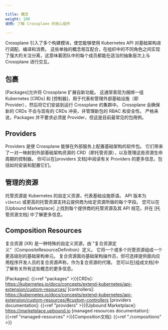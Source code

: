 ```yaml
---

title: 概念
weight: 100
说明: 了解 Crossplane 的核心组件

---
```


Crossplane 引入了多个构建模块，使您能够使用 Kubernetes API 对基础架构进行调配、编译和消费。 这些单独的概念相互配合，在组织中的不同角色之间实现了强大的关注分离，这意味着团队中的每个成员都能在适当的抽象层次上与 Crossplane 进行交互。

## 包裹

[Packages]允许将 Crossplane 扩展自新功能。 这通常表现为捆绑一组 Kubernetes [CRDs] 和 [控制器]，用于代表和管理外部基础设施（即 Provider），然后将它们安装到运行 Crossplane 的集群中。 Crossplane 会确保新的 CRDs 不会与现有的 CRDs 冲突，并管理新包的 RBAC 和安全性。 严格来说，Packages 并不要求必须是 Provider，但这是目前最常见的包用例。

## Providers

Providers 是使 Crossplane 能够在外部服务上配置基础架构的软件包。 它们带来了一对一映射到外部基础架构资源的 CRD（即托管资源），以及管理这些资源生命周期的控制器。 你可以在[providers 文档]中阅读有关 Providers 的更多信息，包括如何安装和配置它们。

## 管理的资源

托管资源是 Kubernetes 的自定义资源，代表基础设施原语。 API 版本为 `v1beta1` 或更高的托管资源支持云提供商为给定资源所做的每个字段。 您可以在 [Upbound Marketplace] 上找到每个提供商的托管资源及其 API 规范，并在 [托管资源文档] 中了解更多信息。

## Composition Resources

复合资源 (XR) 是一种特殊的自定义资源，由 "复合资源定义"（CompositeResourceDefinition）定义。 它将一个或多个托管资源组成一个更高级别的基础架构单元。 复合资源面向基础架构操作员，但可选择提供面向应用程序开发人员的复合资源声称，作为复合资源的代理。 您可以在[组成文档]中了解有关所有这些概念的更多信息。

<!-- Named Links -->

[Packages]:  {{<ref "packages" >}}[CRDs]: https://kubernetes.io/docs/concepts/extend-kubernetes/api-extension/custom-resources/ [controllers]: https://kubernetes.io/docs/concepts/extend-kubernetes/api-extension/custom-resources/#custom-controllers [providers documentation]:  {{<ref "providers" >}}[Upbound Marketplace]: https://marketplace.upbound.io [managed resources documentation]:  {{<ref "managed-resources" >}}[Composition文档]:  {{<ref "./compositions" >}}